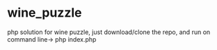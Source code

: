 # wine_puzzle
 php solution for wine puzzle, just download/clone the repo, and run on command line-> php index.php
 
